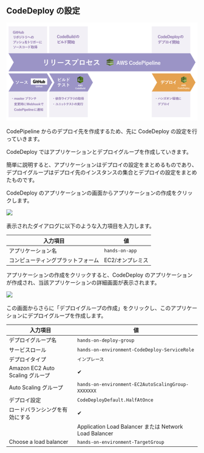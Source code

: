 ## CodeDeploy の設定

![](images/pipeline_codedeploy_focus.png)

CodePipeline からのデプロイ先を作成するため、先に CodeDeploy の設定を行っていきます。

CodeDeploy ではアプリケーションとデプロイグループを作成していきます。

簡単に説明すると、アプリケーションはデプロイの設定をまとめるものであり、デプロイグループはデプロイ先のインスタンスの集合とデプロイの設定をまとめたものです。

CodeDeploy のアプリケーションの画面からアプリケーションの作成をクリックします。

![](https://cdn-ssl-devio-img.classmethod.jp/wp-content/uploads/2018/10/d6036a2cd7ed241bfd1cf3db1c349982.png)

表示されたダイアログに以下のような入力項目を入力します。

| 入力項目                           | 値               |
| ---------------------------------- | ---------------- |
| アプリケーション名                 | `hands-on-app`   |
| コンピューティングプラットフォーム | EC2/オンプレミス |

アプリケーションの作成をクリックすると、CodeDeploy のアプリケーションが作成され、当該アプリケーションの詳細画面が表示されます。

![](https://cdn-ssl-devio-img.classmethod.jp/wp-content/uploads/2018/10/801c72268e6b9258abcee851dd3ca369.png)

この画面からさらに「デプロイグループの作成」をクリックし、このアプリケーションにデプロイグループを作成します。

| 入力項目                         | 値                                                     |
| -------------------------------- | ------------------------------------------------------ |
| デプロイグループ名               | `hands-on-deploy-group`                                |
| サービスロール                   | `hands-on-environment-CodeDeploy-ServiceRole`          |
| デプロイタイプ                   | `インプレース`                                           |
| Amazon EC2 Auto Scaling グループ | ✔                                                      |
| Auto Scaling グループ            | `hands-on-environment-EC2AutoScalingGroup-XXXXXXX`     |
| デプロイ設定                     | `CodeDeployDefault.HalfAtOnce`                           |
| ロードバランシングを有効にする   | ✔                                                      |
|                                  | Application Load Balancer または Network Load Balancer |
| Choose a load balancer           | `hands-on-environment-TargetGroup`                     |

